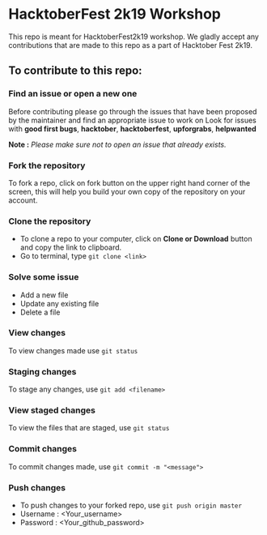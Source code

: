 # HacktoberFest 2k19 Workshop 
This repo is meant for HacktoberFest2k19 workshop.
We gladly accept any contributions that are made to this repo as a part of Hacktober Fest 2k19.

## To contribute to this repo: 

### Find an issue or open a new one 
Before contributing please go through the issues that have been proposed by the maintainer and find an appropriate issue to work on 
Look for issues with **good first bugs**, **hacktober**, **hacktoberfest**, **upforgrabs**, **helpwanted**

**Note :** *Please make sure not to open an issue that already exists.*

### Fork the repository
To fork a repo, click on fork button on the upper right hand corner of the screen, this will help you build your own copy of the repository on your account. 

### Clone the repository 
- To clone a repo to your computer, click on **Clone or Download** button and copy the link to clipboard.
- Go to terminal, type `git clone <link>` 

### Solve some issue 
- Add a new file
- Update any existing file 
- Delete a file 

### View changes 
To view changes made use `git status` 

### Staging changes 
To stage any changes, use `git add <filename>` 

### View staged changes 
To view the files that are staged, use `git status` 

### Commit changes 
To commit changes made, use `git commit -m "<message">`

### Push changes 
- To push changes to your forked repo, use `git push origin master` 
- Username : <Your_username>
- Password : <Your_github_password>


